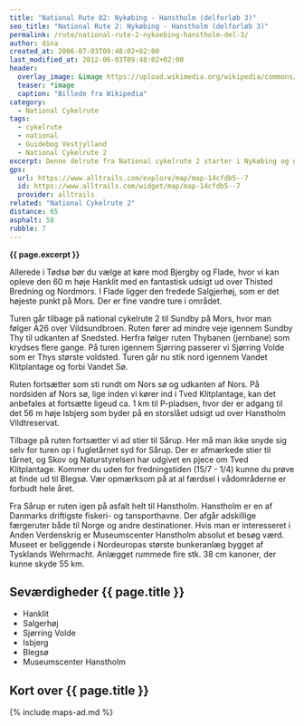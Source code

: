```yaml
---
title: "National Rute 02: Nykøbing - Hanstholm (delforløb 3)"
seo_title: "National Rute 2: Nykøbing - Hanstholm (delforløb 3)"
permalink: /rute/national-rute-2-nykoebing-hanstholm-del-3/
author: dina
created_at: 2006-07-03T09:48:02+02:00
last_modified_at: 2012-06-03T09:48:02+02:00
header:
  overlay_image: &image https://upload.wikimedia.org/wikipedia/commons/thumb/7/73/Torvet_i_Nyk%C3%B8bing_Falster_03.jpg/1920px-Torvet_i_Nyk%C3%B8bing_Falster_03.jpg
  teaser: *image
  caption: "Billede fra Wikipedia"
category:
  - National Cykelrute
tags:
  - cykelrute
  - national
  - Guidebog Vestjylland
  - National Cykelrute 2
excerpt: Denne delrute fra National cykelrute 2 starter i Nykøbing og går tværs over Mors mod Vildsund og Hanstholm.
gps:
  url: https://www.alltrails.com/explore/map/map-14cfdb5--7
  id: https://www.alltrails.com/widget/map/map-14cfdb5--7
  provider: alltrails
related: "National Cykelrute 2"
distance: 65
asphalt: 58
rubble: 7
---
```


**{{ page.excerpt }}**

Allerede i Tødsø bør du vælge at køre mod Bjergby og Flade, hvor vi kan opleve den 60 m høje Hanklit med en fantastisk udsigt ud over Thisted Bredning og Nordmors. I Flade ligger den fredede Salgjerhøj, som er det højeste punkt på Mors. Der er fine vandre ture i området.

Turen går tilbage på national cykelrute 2 til Sundby på Mors, hvor man følger A26 over Vildsundbroen. Ruten fører ad mindre veje igennem Sundby Thy til udkanten af Snedsted. Herfra følger ruten Thybanen (jernbane) som krydses flere gange. På turen igennem Sjørring passerer vi Sjørring Volde som er Thys største voldsted. Turen går nu stik nord igennem Vandet Klitplantage og forbi Vandet Sø.

Ruten fortsætter som sti rundt om Nors sø og udkanten af Nors. På nordsiden af Nors sø, lige inden vi kører ind i Tved Klitplantage, kan det anbefales at fortsætte ligeud ca. 1 km til P-pladsen, hvor der er adgang til det 56 m høje Isbjerg som byder på en storslået udsigt ud over Hanstholm Vildtreservat.

Tilbage på ruten fortsætter vi ad stier til Sårup. Her må man ikke snyde sig selv for turen op i fugletårnet syd for Sårup. Der er afmærkede stier til tårnet, og Skov og Naturstyrelsen har udgivet en pjece om Tved Klitplantage. Kommer du uden for fredningstiden (15/7 - 1/4) kunne du prøve at finde ud til Blegsø. Vær opmærksom på at al færdsel i vådområderne er forbudt hele året.

Fra Sårup er ruten igen på asfalt helt til Hanstholm. Hanstholm er en af Danmarks driftigste fiskeri- og tansporthavne. Der afgår adskillige færgeruter både til Norge og andre destinationer. Hvis man er interesseret i Anden Verdenskrig er Museumscenter Hanstholm absolut et besøg værd. Museet er beliggende i Nordeuropas største bunkeranlæg bygget af Tysklands Wehrmacht. Anlægget rummede fire stk. 38 cm kanoner, der kunne skyde 55 km.

## Seværdigheder {{ page.title }}

- Hanklit
- Salgerhøj
- Sjørring Volde
- Isbjerg
- Blegsø
- Museumscenter Hanstholm

## Kort over {{ page.title }}

{% include maps-ad.md %}
